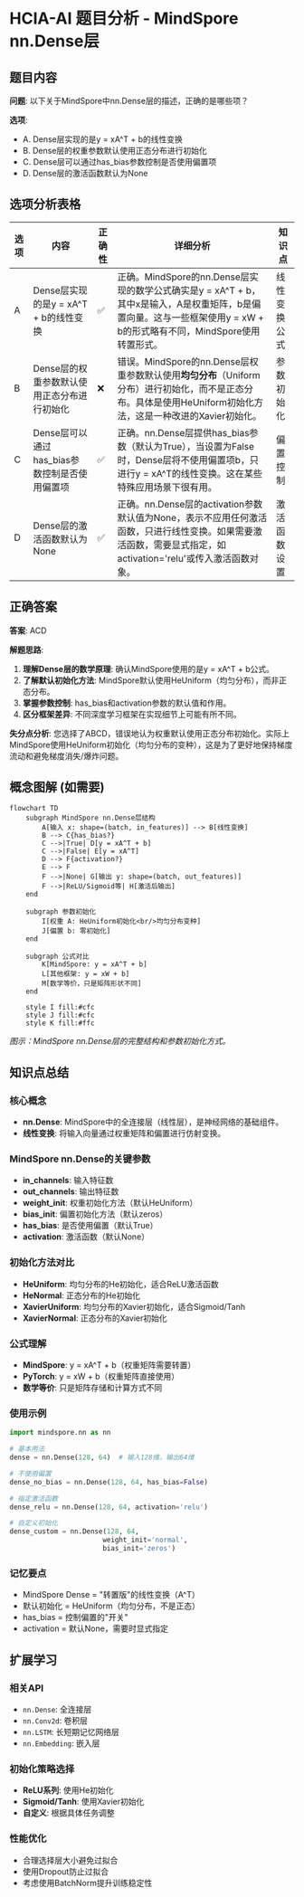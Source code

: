 # HCIA-AI 题目分析 - MindSpore nn.Dense层

## 题目内容

**问题**: 以下关于MindSpore中nn.Dense层的描述，正确的是哪些项？

**选项**:
- A. Dense层实现的是y = xA^T + b的线性变换
- B. Dense层的权重参数默认使用正态分布进行初始化
- C. Dense层可以通过has_bias参数控制是否使用偏置项
- D. Dense层的激活函数默认为None

## 选项分析表格

| 选项 | 内容 | 正确性 | 详细分析 | 知识点 |
|------|------|--------|----------|--------|
| A | Dense层实现的是y = xA^T + b的线性变换 | ✅ | 正确。MindSpore的nn.Dense层实现的数学公式确实是y = xA^T + b，其中x是输入，A是权重矩阵，b是偏置向量。这与一些框架使用y = xW + b的形式略有不同，MindSpore使用转置形式。 | 线性变换公式 |
| B | Dense层的权重参数默认使用正态分布进行初始化 | ❌ | 错误。MindSpore的nn.Dense层权重参数默认使用**均匀分布**（Uniform分布）进行初始化，而不是正态分布。具体是使用HeUniform初始化方法，这是一种改进的Xavier初始化。 | 参数初始化 |
| C | Dense层可以通过has_bias参数控制是否使用偏置项 | ✅ | 正确。nn.Dense层提供has_bias参数（默认为True），当设置为False时，Dense层将不使用偏置项b，只进行y = xA^T的线性变换。这在某些特殊应用场景下很有用。 | 偏置控制 |
| D | Dense层的激活函数默认为None | ✅ | 正确。nn.Dense层的activation参数默认值为None，表示不应用任何激活函数，只进行线性变换。如果需要激活函数，需要显式指定，如activation='relu'或传入激活函数对象。 | 激活函数设置 |

## 正确答案
**答案**: ACD

**解题思路**:
1. **理解Dense层的数学原理**: 确认MindSpore使用的是y = xA^T + b公式。
2. **了解默认初始化方法**: MindSpore默认使用HeUniform（均匀分布），而非正态分布。
3. **掌握参数控制**: has_bias和activation参数的默认值和作用。
4. **区分框架差异**: 不同深度学习框架在实现细节上可能有所不同。

**失分点分析**: 您选择了ABCD，错误地认为权重默认使用正态分布初始化。实际上MindSpore使用HeUniform初始化（均匀分布的变种），这是为了更好地保持梯度流动和避免梯度消失/爆炸问题。

## 概念图解 (如需要)

```mermaid
flowchart TD
    subgraph MindSpore nn.Dense层结构
        A[输入 x: shape=(batch, in_features)] --> B[线性变换]
        B --> C{has_bias?}
        C -->|True| D[y = xA^T + b]
        C -->|False| E[y = xA^T]
        D --> F{activation?}
        E --> F
        F -->|None| G[输出 y: shape=(batch, out_features)]
        F -->|ReLU/Sigmoid等| H[激活后输出]
    end
    
    subgraph 参数初始化
        I[权重 A: HeUniform初始化<br/>均匀分布变种]
        J[偏置 b: 零初始化]
    end
    
    subgraph 公式对比
        K[MindSpore: y = xA^T + b]
        L[其他框架: y = xW + b]
        M[数学等价，只是矩阵形状不同]
    end
    
    style I fill:#cfc
    style J fill:#cfc
    style K fill:#ffc
```
*图示：MindSpore nn.Dense层的完整结构和参数初始化方式。*

## 知识点总结

### 核心概念
- **nn.Dense**: MindSpore中的全连接层（线性层），是神经网络的基础组件。
- **线性变换**: 将输入向量通过权重矩阵和偏置进行仿射变换。

### MindSpore nn.Dense的关键参数
- **in_channels**: 输入特征数
- **out_channels**: 输出特征数
- **weight_init**: 权重初始化方法（默认HeUniform）
- **bias_init**: 偏置初始化方法（默认zeros）
- **has_bias**: 是否使用偏置（默认True）
- **activation**: 激活函数（默认None）

### 初始化方法对比
- **HeUniform**: 均匀分布的He初始化，适合ReLU激活函数
- **HeNormal**: 正态分布的He初始化
- **XavierUniform**: 均匀分布的Xavier初始化，适合Sigmoid/Tanh
- **XavierNormal**: 正态分布的Xavier初始化

### 公式理解
- **MindSpore**: y = xA^T + b（权重矩阵需要转置）
- **PyTorch**: y = xW + b（权重矩阵直接使用）
- **数学等价**: 只是矩阵存储和计算方式不同

### 使用示例
```python
import mindspore.nn as nn

# 基本用法
dense = nn.Dense(128, 64)  # 输入128维，输出64维

# 不使用偏置
dense_no_bias = nn.Dense(128, 64, has_bias=False)

# 指定激活函数
dense_relu = nn.Dense(128, 64, activation='relu')

# 自定义初始化
dense_custom = nn.Dense(128, 64, 
                       weight_init='normal',
                       bias_init='zeros')
```

### 记忆要点
- MindSpore Dense = "转置版"的线性变换（A^T）
- 默认初始化 = HeUniform（均匀分布，不是正态）
- has_bias = 控制偏置的"开关"
- activation = 默认None，需要时显式指定

## 扩展学习

### 相关API
- `nn.Dense`: 全连接层
- `nn.Conv2d`: 卷积层
- `nn.LSTM`: 长短期记忆网络层
- `nn.Embedding`: 嵌入层

### 初始化策略选择
- **ReLU系列**: 使用He初始化
- **Sigmoid/Tanh**: 使用Xavier初始化
- **自定义**: 根据具体任务调整

### 性能优化
- 合理选择层大小避免过拟合
- 使用Dropout防止过拟合
- 考虑使用BatchNorm提升训练稳定性